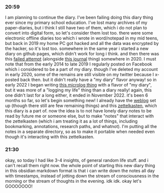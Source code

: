 ### 20:59 
I am planning to continue the diary. I've been failing doing this diary thing ever since my primary school education. I've lost many archives of my paper-diaries, but i think I still have two of them, which i do not plan to convert into digital form, so let's consider them lost too. there were some electronic offline diaries too which i wrote in word/notepad in my mid teens, but back in 2019 my home PC got hacked and all the data was encrypted by the hacker, so it's lost too. somewhere in the same year i started a new diary on github pages, which didn't work for long i think. and then there was this [failed attempt](https://web.archive.org/https://xinyaanzyoy.github.io/diary/) (alongside [this journal](https://web.archive.org/https://xinyaanzyoy.github.io/journal/) thing) somewhere in 2020. I must note that from the early 2014 to late 2019 I regularly posted on Facebook which i considered to be a part of my diary. though I've deleted my account in early 2020, some of the remains are still visible on my twitter because I x-posted back then. but it didn't really have a "my diary" flavor anyway! so in early 2022 I began writing [this microlog thing](https://web.archive.org/https://xinyaanzyoy.github.io/microlog/microlog.txt) with a flavor of "my diary", but it was more of a "logging my life" thing than a diary really! again, this one didn't last for a long either, it ended in November 2022. it's been 6 months so far, so let's begin something new! I already have the [weblog](https://xinyaanzyoy.github.io/weblog/index.html) set up (though there still are few remaining things) and this [zettelkasten](https://xinyaanzyoy.github.io/zettelkasten/), which this diary is a part of. now the idea is to not have lonely diary notes to be read by future me or someone else, but to make "notes" that interact with the zettelkasten (which i am treating it as a lot of things, including bookmarking, annotations, research paths, and whatnot). I'm putting all the notes in a separate directory, so as to make it portable when needed even though it's interacting with this zettelkasten.

### 21:30 
okay, so today I had like 3-4 insights, of general random life stuff. and i can't recall them right now. the whole point of starting this new diary thing in this obsidian markdown format is that i can write down the notes all day with timestamps, instead of jotting down the stream of consciousness in the morning or the stream of thoughts in the evening. idk idk. okay let's GOOOOOOO!